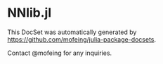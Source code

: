 # NNlib.jl

This DocSet was automatically generated by https://github.com/mofeing/julia-package-docsets.

Contact @mofeing for any inquiries.
